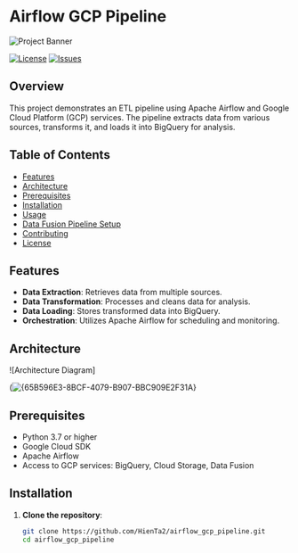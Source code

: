 # Airflow GCP Pipeline

![Project Banner](assets/banner.png)

[![License](https://img.shields.io/github/license/HienTa2/airflow_gcp_pipeline)](LICENSE)
[![Issues](https://img.shields.io/github/issues/HienTa2/airflow_gcp_pipeline)](https://github.com/HienTa2/airflow_gcp_pipeline/issues)

## Overview

This project demonstrates an ETL pipeline using Apache Airflow and Google Cloud Platform (GCP) services. The pipeline extracts data from various sources, transforms it, and loads it into BigQuery for analysis.

## Table of Contents

- [Features](#features)
- [Architecture](#architecture)
- [Prerequisites](#prerequisites)
- [Installation](#installation)
- [Usage](#usage)
- [Data Fusion Pipeline Setup](#data-fusion-pipeline-setup)
- [Contributing](#contributing)
- [License](#license)

## Features

- **Data Extraction**: Retrieves data from multiple sources.
- **Data Transformation**: Processes and cleans data for analysis.
- **Data Loading**: Stores transformed data into BigQuery.
- **Orchestration**: Utilizes Apache Airflow for scheduling and monitoring.

## Architecture

![Architecture Diagram]

(![{65B596E3-8BCF-4079-B907-BBC909E2F31A}](https://github.com/user-attachments/assets/f6a945e5-e0a9-4ba3-9e19-21925ffe94b0)
## Prerequisites

- Python 3.7 or higher
- Google Cloud SDK
- Apache Airflow
- Access to GCP services: BigQuery, Cloud Storage, Data Fusion

## Installation

1. **Clone the repository**:
   ```bash
   git clone https://github.com/HienTa2/airflow_gcp_pipeline.git
   cd airflow_gcp_pipeline
